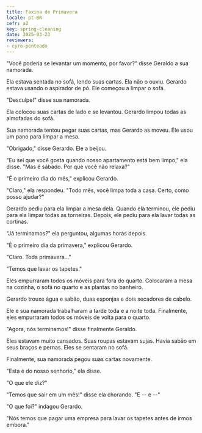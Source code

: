 ```yaml
---
title: Faxina de Primavera
locale: pt-BR
cefr: a2
key: spring-cleaning
date: 2025-03-23
reviewers:
- cyro-penteado
---
```


"Você poderia se levantar um momento, por favor?" disse Geraldo a sua namorada.

Ela estava sentada no sofá, lendo suas cartas. Ela não o ouviu. Gerardo estava usando o aspirador de pó. Ele começou a limpar o sofá.

"Desculpe!" disse sua namorada.

Ela colocou suas cartas de lado e se levantou. Gerardo limpou todas as almofadas do sofá.

Sua namorada tentou pegar suas cartas, mas Gerardo as moveu. Ele usou um pano para limpar a mesa.

"Obrigado," disse Gerardo. Ele a beijou.

"Eu sei que você gosta quando nosso apartamento está bem limpo," ela disse. "Mas é sábado. Por que você não relaxa?"

"É o primeiro dia do mês," explicou Gerardo.

"Claro," ela respondeu. "Todo mês, você limpa toda a casa. Certo, como posso ajudar?"

Gerardo pediu para ela limpar a mesa dela. Quando ela terminou, ele pediu para ela limpar todas as torneiras. Depois, ele pediu para ela lavar todas as cortinas.

"Já terminamos?" ela perguntou, algumas horas depois.

"É o primeiro dia da primavera," explicou Gerardo.

"Claro. Toda primavera..."

"Temos que lavar os tapetes."

Eles empurraram todos os móveis para fora do quarto. Colocaram a mesa na cozinha, o sofá no quarto e as plantas no banheiro.

Gerardo trouxe água e sabão, duas esponjas e dois secadores de cabelo.

Ele e sua namorada trabalharam a tarde toda e a noite toda. Finalmente, eles empurraram todos os móveis de volta para o quarto.

"Agora, nós terminamos!" disse finalmente Geraldo.

Eles estavam muito cansados. Suas roupas estavam sujas. Havia sabão em seus braços e pernas. Eles se sentaram no sofá.

Finalmente, sua namorada pegou suas cartas novamente.

"Esta é do nosso senhorio," ela disse.

"O que ele diz?"

"Temos que sair em um mês!" disse ela chorando. "E -- e --"

"O que foi?" indagou Gerardo.

"Nós temos que pagar uma empresa para lavar os tapetes antes de irmos embora."